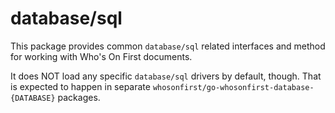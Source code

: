 # database/sql

This package provides common `database/sql` related interfaces and method for working with Who's On First documents.

It does NOT load any specific `database/sql` drivers by default, though. That is expected to happen in separate `whosonfirst/go-whosonfirst-database-{DATABASE}` packages.
